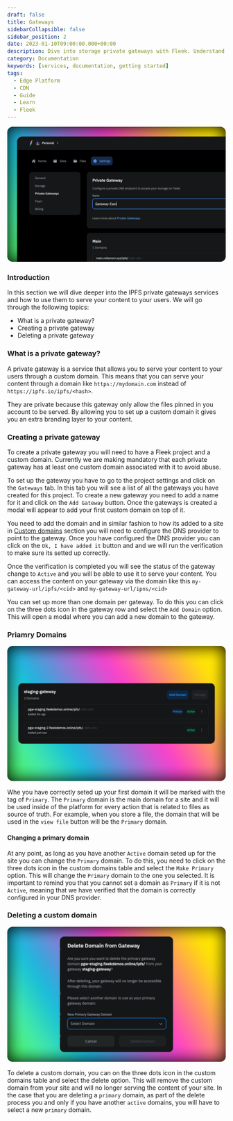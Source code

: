 ```yaml
---
draft: false
title: Gateways
sidebarCollapsible: false
sidebar_position: 2
date: 2023-01-10T09:00:00.000+00:00
description: Dive into storage private gateways with Fleek. Understand their functioning, set up custom domains, and manage content delivery seamlessly.
category: Documentation
keywords: [services, documentation, getting started]
tags:
  - Edge Platform
  - CDN
  - Guide
  - Learn
  - Fleek
---
```


![](../images/gateway-ui.png)

### Introduction

In this section we will dive deeper into the IPFS private gateways services and how to use them to serve your content to your users. We will go through the following topics:

- What is a private gateway?
- Creating a private gateway
- Deleting a private gateway

### What is a private gateway?

A private gateway is a service that allows you to serve your content to your users through a custom domain. This means that you can serve your content through a domain like `https://mydomain.com` instead of `https://ipfs.io/ipfs/<hash>`.

They are private because this gateway only allow the files pinned in you account to be served. By allowing you to set up a custom domain it gives you an extra branding layer to your content.

### Creating a private gateway

To create a private gateway you will need to have a Fleek project and a custom domain. Currently we are making mandatory that each private gateway has at least one custom domain associated with it to avoid abuse.

To set up the gateway you have to go to the project settings and click on the `Gateways` tab. In this tab you will see a list of all the gateways you have created for this project. To create a new gateway you need to add a name for it and click on the `Add Gateway` button. Once the gateways is created a modal will appear to add your first custom domain on top of it.

You need to add the domain and in similar fashion to how its added to a site in [Custom domains](/docs/Domains/custom-domains) section you will need to configure the DNS provider to point to the gateway. Once you have configured the DNS provider you can click on the `Ok, I have added it` button and and we will run the verification to make sure its setted up correctly.

Once the verification is completed you will see the status of the gateway change to `Active` and you will be able to use it to serve your content. You can access the content on your gateway via the domain like this `my-gateway-url/ipfs/<cid>` and `my-gateway-url/ipns/<cid>`

You can set up more than one domain per gateway. To do this you can click on the three dots icon in the gateway row and select the `Add Domain` option. This will open a modal where you can add a new domain to the gateway.

### Priamry Domains

![](../images/primary-domain-gw.png)

Whe you have correctly seted up your first domain it will be marked with the tag of `Primary`. The `Primary` domain is the main domain for a site and it will be used inside of the platform for every action that is related to files as source of truth. For example, when you store a file, the domain that will be used in the `view file` button will be the `Primary` domain.

#### Changing a primary domain

At any point, as long as you have another `Active` domain seted up for the site you can change the `Primary` domain. To do this, you need to click on the three dots icon in the custom domains table and select the `Make Primary` option. This will change the `Primary` domain to the one you selected. It is important to remind you that you cannot set a domain as `Primary` if it is not `Active`, meaning that we have verified that the domain is correctly configured in your DNS provider.

### Deleting a custom domain

![](../images/primary-domain-delete-gw.png)

To delete a custom domain, you can on the three dots icon in the custom domains table and select the delete option. This will remove the custom domain from your site and will no longer serving the content of your site. In the case that you are deleting a `primary` domain, as part of the delete process you and only if you have another `active` domains, you will have to select a new `primary` domain.

